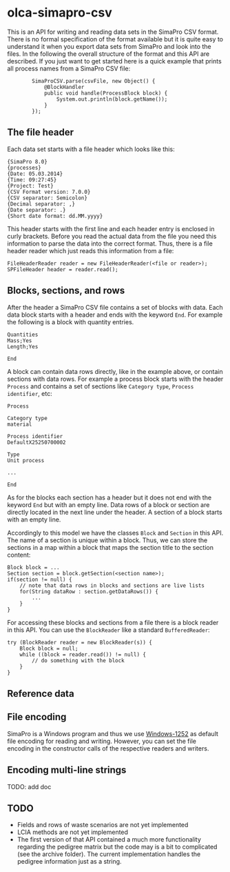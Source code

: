 olca-simapro-csv
================
This is an API for writing and reading data sets in the SimaPro CSV format. 
There is no formal specification of the format available but it is quite easy to
understand it when you export data sets from SimaPro and look into the files. In
the following the overall structure of the format and this API are described. If
you just want to get started here is a quick example that prints all process
names from a SimaPro CSV file:

			SimaProCSV.parse(csvFile, new Object() {
				@BlockHandler
				public void handle(ProcessBlock block) {
					System.out.println(block.getName());
				}
			});


The file header
---------------
Each data set starts with a file header which looks like this:

	{SimaPro 8.0}
	{processes}
	{Date: 05.03.2014}
	{Time: 09:27:45}
	{Project: Test}
	{CSV Format version: 7.0.0}
	{CSV separator: Semicolon}
	{Decimal separator: ,}
	{Date separator: .}
	{Short date format: dd.MM.yyyy}

This header starts with the first line and each header entry is enclosed in 
curly brackets. Before you read the actual data from the file you need this 
information to parse the data into the correct format. Thus, there is a file 
header reader which just reads this information from a file:

	FileHeaderReader reader = new FileHeaderReader(<file or reader>);
	SPFileHeader header = reader.read();
	

Blocks, sections, and rows
--------------------------
After the header a SimaPro CSV file contains a set of blocks with data. Each
data block starts with a header and ends with the keyword `End`. For example
the following is a block with quantity entries. 

	Quantities
	Mass;Yes
	Length;Yes

	End
	
A block can contain data rows directly, like in the example above, or contain
sections with data rows. For example a process block starts with the header
`Process` and contains a set of sections like `Category type`, 
`Process identifier`, etc: 

	Process
	
	Category type
	material
	
	Process identifier
	DefaultX25250700002
	
	Type
	Unit process
	
	...
	
	End

As for the blocks each section has a header but it does not end with the keyword 
`End` but with an empty line. Data rows of a block or section are directly 
located in the next line under the header. A section of a block starts with an
empty line.

Accordingly to this model we have the classes `Block` and `Section` in this API.
The name of a section is unique within a block. Thus, we can store the sections
in a map within a block that maps the section title to the section content:  

	Block block = ...
	Section section = block.getSection(<section name>);
	if(section != null) {
		// note that data rows in blocks and sections are live lists
		for(String dataRow : section.getDataRows()) {
			...
		}
	}
	
For accessing these blocks and sections from a file there is a block reader in
this API. You can use the `BlockReader` like a standard `BufferedReader`:

	try (BlockReader reader = new BlockReader(s)) {
		Block block = null;
		while ((block = reader.read()) != null) {
			// do something with the block
		}
	}


Reference data
--------------



File encoding
-------------
SimaPro is a Windows program and thus we use 
[Windows-1252](http://en.wikipedia.org/wiki/Windows-1252) as default file 
encoding for reading and writing. However, you can set the file encoding in the
constructor calls of the respective readers and writers.


Encoding multi-line strings
---------------------------

TODO: add doc


TODO
----
* Fields and rows of waste scenarios are not yet implemented
* LCIA methods are not yet implemented 
* The first version of that API contained a much more functionality regarding 
  the pedigree matrix but the code may is a bit to complicated (see the archive
  folder). The current implementation handles the pedigree information just as
  a string.  